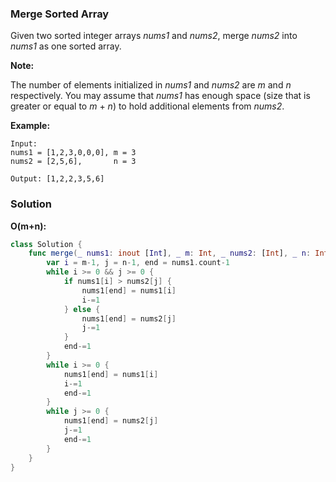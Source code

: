 
### Merge Sorted Array

Given two sorted integer arrays *nums1* and *nums2*, merge *nums2* into *nums1* as one sorted array.

__Note:__

The number of elements initialized in *nums1* and *nums2* are *m* and *n* respectively.
You may assume that *nums1* has enough space (size that is greater or equal to *m* + *n*) to hold additional elements from *nums2*.

__Example:__
```
Input:
nums1 = [1,2,3,0,0,0], m = 3
nums2 = [2,5,6],       n = 3

Output: [1,2,2,3,5,6]
```

### Solution
__O(m+n):__
```Swift
class Solution {
    func merge(_ nums1: inout [Int], _ m: Int, _ nums2: [Int], _ n: Int) {
        var i = m-1, j = n-1, end = nums1.count-1
        while i >= 0 && j >= 0 {
            if nums1[i] > nums2[j] {
                nums1[end] = nums1[i]
                i-=1
            } else {
                nums1[end] = nums2[j]
                j-=1
            }
            end-=1
        }
        while i >= 0 {
            nums1[end] = nums1[i]
            i-=1
            end-=1
        }
        while j >= 0 {
            nums1[end] = nums2[j]
            j-=1
            end-=1
        }
    }
}
```